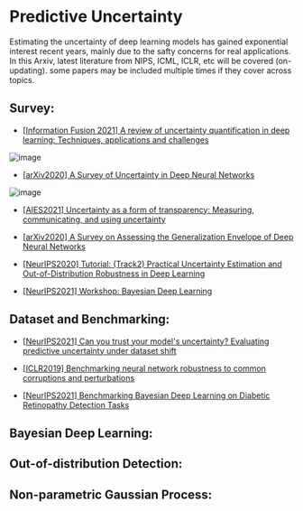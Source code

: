 # Predictive Uncertainty
Estimating the uncertainty of deep learning models has gained exponential interest recent years, mainly due to the safty concerns for real applications. 
In this Arxiv, latest literature from NIPS, ICML, ICLR, etc will be covered (on-updating). some papers may be included multiple times if they cover across topics.

## Survey:
- [[Information Fusion 2021] A review of uncertainty quantification in deep learning: Techniques, applications and challenges](https://www.sciencedirect.com/science/article/pii/S1566253521001081)

![image](https://user-images.githubusercontent.com/26398708/143864354-de4a2e38-fc8a-4095-9056-52f0e74ca710.png)

- [[arXiv2020] A Survey of Uncertainty in Deep Neural Networks](https://arxiv.org/abs/2107.03342)

![image](https://user-images.githubusercontent.com/26398708/143865096-85099b9f-723c-4fb0-bba7-b679bb5f107b.png)

- [[AIES2021] Uncertainty as a form of transparency: Measuring, communicating, and using uncertainty](https://dl.acm.org/doi/abs/10.1145/3461702.3462571)

- [[arXiv2020] A Survey on Assessing the Generalization Envelope of Deep Neural Networks](https://arxiv.org/abs/2008.09381)


- [[NeurIPS2020] Tutorial: (Track2) Practical Uncertainty Estimation and Out-of-Distribution Robustness in Deep Learning](https://nips.cc/virtual/2020/public/tutorial_0f190e6e164eafe66f011073b4486975.html)

- [[NeurIPS2021] Workshop: Bayesian Deep Learning](http://bayesiandeeplearning.org/)



## Dataset and Benchmarking:
- [[NeurIPS2021] Can you trust your model's uncertainty? Evaluating predictive uncertainty under dataset shift](https://proceedings.neurips.cc/paper/2019/hash/8558cb408c1d76621371888657d2eb1d-Abstract.html)

- [[ICLR2019] Benchmarking neural network robustness to common corruptions and perturbations](https://openreview.net/forum?id=HJz6tiCqYm)

- [[NeurIPS2021] Benchmarking Bayesian Deep Learning on Diabetic Retinopathy Detection Tasks](https://openreview.net/forum?id=jyd4Lyjr2iB)

## Bayesian Deep Learning:


## Out-of-distribution Detection: 



## Non-parametric Gaussian Process:


